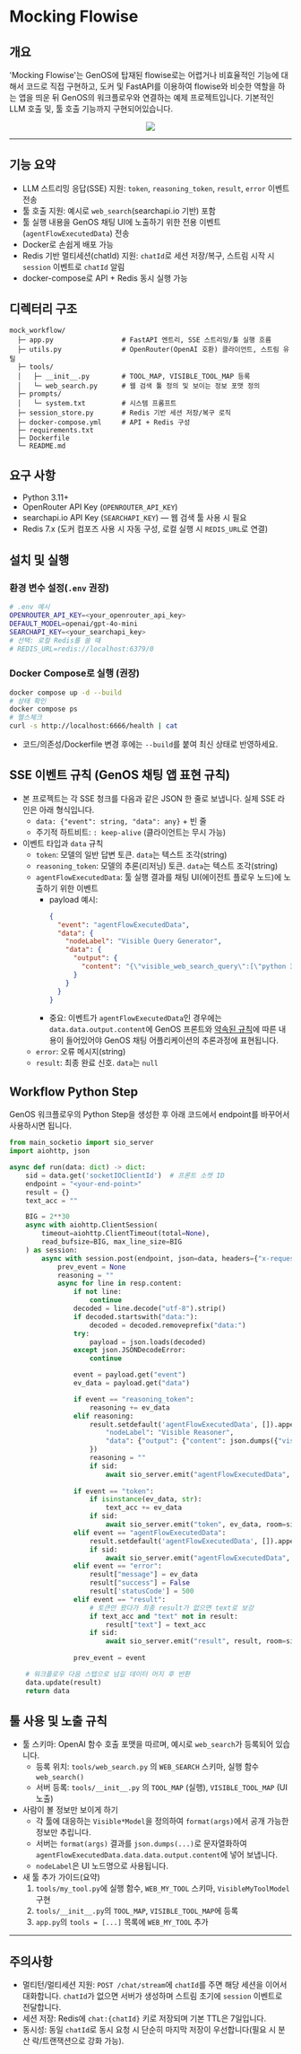 # Mocking Flowise

## 개요
'Mocking Flowise'는 GenOS에 탑재된 flowise로는 어렵거나 비효율적인 기능에 대해서 코드로 직접 구현하고, 도커 및 FastAPI를 이용하여 flowise와 비슷한 역할을 하는 앱을 띄운 뒤 GenOS의 워크플로우와 연결하는 예제 프로젝트입니다. 기본적인 LLM 호출 및, 툴 호출 기능까지 구현되어있습니다.

<p align="center">
  <img src="https://img.shields.io/badge/python-3.11%2B-blue" />
</p>

---

## 기능 요약
- LLM 스트리밍 응답(SSE) 지원: `token`, `reasoning_token`, `result`, `error` 이벤트 전송
- 툴 호출 지원: 예시로 `web_search`(searchapi.io 기반) 포함
- 툴 실행 내용을 GenOS 채팅 UI에 노출하기 위한 전용 이벤트(`agentFlowExecutedData`) 전송
- Docker로 손쉽게 배포 가능
- Redis 기반 멀티세션(chatId) 지원: `chatId`로 세션 저장/복구, 스트림 시작 시 `session` 이벤트로 `chatId` 알림
- docker-compose로 API + Redis 동시 실행 가능

## 디렉터리 구조
```text
mock_workflow/
  ├─ app.py                 # FastAPI 엔트리, SSE 스트리밍/툴 실행 흐름
  ├─ utils.py               # OpenRouter(OpenAI 호환) 클라이언트, 스트림 유틸
  ├─ tools/
  │   ├─ __init__.py        # TOOL_MAP, VISIBLE_TOOL_MAP 등록
  │   └─ web_search.py      # 웹 검색 툴 정의 및 보이는 정보 포맷 정의
  ├─ prompts/
  │   └─ system.txt         # 시스템 프롬프트
  ├─ session_store.py       # Redis 기반 세션 저장/복구 로직
  ├─ docker-compose.yml     # API + Redis 구성
  ├─ requirements.txt
  ├─ Dockerfile
  └─ README.md
```

## 요구 사항
- Python 3.11+
- OpenRouter API Key (`OPENROUTER_API_KEY`)
- searchapi.io API Key (`SEARCHAPI_KEY`) — 웹 검색 툴 사용 시 필요
- Redis 7.x (도커 컴포즈 사용 시 자동 구성, 로컬 실행 시 `REDIS_URL`로 연결)

## 설치 및 실행

### 환경 변수 설정(`.env` 권장)
```bash
# .env 예시
OPENROUTER_API_KEY=<your_openrouter_api_key>
DEFAULT_MODEL=openai/gpt-4o-mini
SEARCHAPI_KEY=<your_searchapi_key>
# 선택: 로컬 Redis를 쓸 때
# REDIS_URL=redis://localhost:6379/0
```

### Docker Compose로 실행 (권장)
```bash
docker compose up -d --build
# 상태 확인
docker compose ps
# 헬스체크
curl -s http://localhost:6666/health | cat
```
- 코드/의존성/Dockerfile 변경 후에는 `--build`를 붙여 최신 상태로 반영하세요.


## SSE 이벤트 규칙 (GenOS 채팅 앱 표현 규칙)
- 본 프로젝트는 각 SSE 청크를 다음과 같은 JSON 한 줄로 보냅니다. 실제 SSE 라인은 아래 형식입니다.
  - `data: {"event": string, "data": any}` + 빈 줄
  - 주기적 하트비트: `: keep-alive` (클라이언트는 무시 가능)
- 이벤트 타입과 `data` 규칙
  - `token`: 모델의 일반 답변 토큰. `data`는 텍스트 조각(string)
  - `reasoning_token`: 모델의 추론(리저닝) 토큰. `data`는 텍스트 조각(string)
  - `agentFlowExecutedData`: 툴 실행 결과를 채팅 UI(에이전트 플로우 노드)에 노출하기 위한 이벤트
    - payload 예시:
      ```json
      {
        "event": "agentFlowExecutedData",
        "data": {
          "nodeLabel": "Visible Query Generator",
          "data": {
            "output": {
              "content": "{\"visible_web_search_query\":[\"python 3.12 change\"]}"
            }
          }
        }
      }
      ```
    - 중요: 이벤트가 `agentFlowExecutedData`인 경우에는 `data.data.output.content`에 GenOS 프론트와 [약속된 규칙](https://genos-docs.gitbook.io/default/advanced-tutorials/guides/workflow/research-agent/workflow-research-agent#convention-1)에 따른 내용이 들어있어야 GenOS 채팅 어플리케이션의 추론과정에 표현됩니다. 
  - `error`: 오류 메시지(string)
  - `result`: 최종 완료 신호. `data`는 `null`

## Workflow Python Step
GenOS 워크플로우의 Python Step을 생성한 후 아래 코드에서 endpoint를 바꾸어서 사용하시면 됩니다.
```Python
from main_socketio import sio_server
import aiohttp, json

async def run(data: dict) -> dict:
    sid = data.get('socketIOClientId')  # 프론트 소켓 ID
    endpoint = "<your-end-point>"
    result = {}
    text_acc = ""

    BIG = 2**30
    async with aiohttp.ClientSession(
        timeout=aiohttp.ClientTimeout(total=None),
        read_bufsize=BIG, max_line_size=BIG
    ) as session:
        async with session.post(endpoint, json=data, headers={"x-request-from":"internal"}) as resp:
            prev_event = None
            reasoning = ""
            async for line in resp.content:
                if not line:
                    continue
                decoded = line.decode("utf-8").strip()
                if decoded.startswith("data:"):
                    decoded = decoded.removeprefix("data:")
                try:
                    payload = json.loads(decoded)
                except json.JSONDecodeError:
                    continue

                event = payload.get("event")
                ev_data = payload.get("data")

                if event == "reasoning_token":
                    reasoning += ev_data
                elif reasoning:
                    result.setdefault('agentFlowExecutedData', []).append({
                        "nodeLabel": "Visible Reasoner",
                        "data": {"output": {"content": json.dumps({"visible_rationale": reasoning}, ensure_ascii=False)}}
                    })
                    reasoning = ""
                    if sid:
                        await sio_server.emit("agentFlowExecutedData", result['agentFlowExecutedData'], room=sid)
                
                if event == "token":
                    if isinstance(ev_data, str):
                        text_acc += ev_data
                    if sid:
                        await sio_server.emit("token", ev_data, room=sid)
                elif event == "agentFlowExecutedData":
                    result.setdefault('agentFlowExecutedData', []).append(ev_data)
                    if sid:
                        await sio_server.emit("agentFlowExecutedData", result['agentFlowExecutedData'], room=sid)
                elif event == "error":
                    result["message"] = ev_data
                    result["success"] = False
                    result['statusCode'] = 500
                elif event == "result":
                    # 토큰만 왔다가 최종 result가 없으면 text로 보강
                    if text_acc and "text" not in result:
                        result["text"] = text_acc
                    if sid:
                        await sio_server.emit("result", result, room=sid)
                
                prev_event = event

    # 워크플로우 다음 스텝으로 넘길 데이터 머지 후 반환
    data.update(result)
    return data
```

## 툴 사용 및 노출 규칙
- 툴 스키마: OpenAI 함수 호출 포맷을 따르며, 예시로 `web_search`가 등록되어 있습니다.
  - 등록 위치: `tools/web_search.py` 의 `WEB_SEARCH` 스키마, 실행 함수 `web_search()`
  - 서버 등록: `tools/__init__.py` 의 `TOOL_MAP` (실행), `VISIBLE_TOOL_MAP` (UI 노출)
- 사람이 볼 정보만 보이게 하기
  - 각 툴에 대응하는 `Visible*Model`을 정의하여 `format(args)`에서 공개 가능한 정보만 추립니다.
  - 서버는 `format(args)` 결과를 `json.dumps(...)`로 문자열화하여 `agentFlowExecutedData.data.data.output.content`에 넣어 보냅니다.
  - `nodeLabel`은 UI 노드명으로 사용됩니다.
- 새 툴 추가 가이드(요약)
  1) `tools/my_tool.py`에 실행 함수, `WEB_MY_TOOL` 스키마, `VisibleMyToolModel` 구현
  2) `tools/__init__.py`의 `TOOL_MAP`, `VISIBLE_TOOL_MAP`에 등록
  3) `app.py`의 `tools = [...]` 목록에 `WEB_MY_TOOL` 추가

---

## 주의사항
- 멀티턴/멀티세션 지원: `POST /chat/stream`에 `chatId`를 주면 해당 세션을 이어서 대화합니다. `chatId`가 없으면 서버가 생성하며 스트림 초기에 `session` 이벤트로 전달합니다.
- 세션 저장: Redis에 `chat:{chatId}` 키로 저장되며 기본 TTL은 7일입니다.
- 동시성: 동일 `chatId`로 동시 요청 시 단순히 마지막 저장이 우선합니다(필요 시 분산 락/트랜잭션으로 강화 가능).